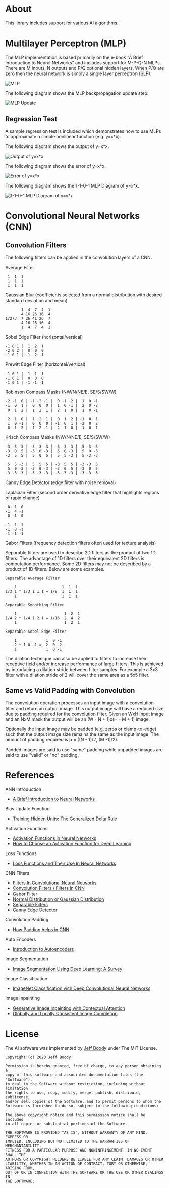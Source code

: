 About
=====

This library includes support for various AI algorithms.

Multilayer Perceptron (MLP)
===========================

The MLP implementation is based primarily on the e-book
"A Brief Introduction to Neural Networks" and includes
support for M-P-Q-N MLPs. There are M inputs, N outputs
and P/Q optional hidden layers. When P/Q are zero then the
neural network is simply a single layer perceptron (SLP).

![MLP](docs/mlp.jpg?raw=true "MLP")

The following diagram shows the MLP backpropagation update
step.

![MLP Update](docs/mlp_update.jpg?raw=true "MLP Update")

Regression Test
---------------

A sample regression test is included which demonstrates how
to use MLPs to approximate a simple nonlinear function
(e.g. y=x*x).

The following diagram shows the output of y=x*x.

![Output of y=x*x](docs/mlp_xx_output.jpg?raw=true "Output of y=x*x")

The following diagram shows the error of y=x*x.

![Error of y=x*x](docs/mlp_xx_error.jpg?raw=true "Error of y=x*x")

The following diagram shows the 1-1-0-1 MLP Diagram of y=x*x.

![1-1-0-1 MLP Diagram of y=x*x](docs/mlp_xx_diagram.jpg?raw=true "1-1-0-1 MLP Diagram of y=x*x")

Convolutional Neural Networks (CNN)
===================================

Convolution Filters
-------------------

The following filters can be applied in the convolution layers of a CNN.

Average Filter

	 1  1  1
	 1  1  1
	 1  1  1

Gaussian Blur (coefficients selected from a normal distribution with desired standard deviation and mean)

	       1  4  7  4  1
	       4 16 26 16  4
	1/273  7 26 41 26  7
	       4 16 26 16  4
	       1  4  7  4  1

Sobel Edge Filter (horizontal/vertical)

	-1 0 1 |  1  2  1
	-2 0 2 |  0  0  0
	-1 0 1 | -1 -2 -1

Prewitt Edge Filter (horizontal/vertical)

	-1 0 1 |  1  1  1
	-1 0 1 |  0  0  0
	-1 0 1 | -1 -1 -1

Robinson Compass Masks (NW/N/NE/E, SE/S/SW/W)

	-2 -1  0 | -1 -2 -1 |  0 -1 -2 |  1  0 -1
	-1  0  1 |  0  0  0 |  1  0 -1 |  2  0 -2
	 0  1  2 |  1  2  1 |  2  1  0 |  1  0 -1

	 2  1  0 |  1  2  1 |  0  1  2 | -1  0  1
	 1  0 -1 |  0  0  0 | -1  0  1 | -2  0  2
	 0 -1 -2 | -1 -2 -1 | -2 -1  0 | -1  0  1

Krisch Compass Masks (NW/N/NE/E, SE/S/SW/W)

	-3 -3 -3 | -3 -3 -3 | -3 -3 -3 |  5 -3 -3
	-3  0  5 | -3  0 -3 |  5  0 -3 |  5  0 -3
	-3  5  5 |  5  0  5 |  5  5 -3 |  5 -3 -3

	 5  5 -3 |  5  5  5 | -3  5  5 | -3 -3  5
	 5  0 -3 | -3  0 -3 | -3  0  5 | -3  0  5
	-3 -3 -3 | -3 -3 -3 | -3 -3 -3 | -3 -3  5

Canny Edge Detector (edge filter with noise removal)

Laplacian Filter (second order derivative edge filter that highlights regions of rapid change)

	 0 -1  0
	-1  4 -1
	 0 -1  0

	-1 -1 -1
	-1  8 -1
	-1 -1 -1

Gabor Filters (frequency detection filters often used for texture analysis)

Separable filters are used to describe 2D filters as the
product of two 1D filters. The advantage of 1D filters over
their equivalent 2D filters is computation performance.
Some 2D filters may not be described by a product of 1D
filters. Below are some examples.

	Separable Average Filter

	    1                    1  1  1
    1/3 1 * 1/3 1 1 1 = 1/9  1  1  1
        1                    1  1  1

	Separable Smoothing Filter

	    1                     1  2  1
    1/4 2 * 1/4 1 2 1 = 1/16  2  4  2
        1                     1  2  1

	Separable Sobel Edge Filter

	    1             1  0 -1
        2 * 1 0 -1 =  2  0 -2
        1             1  0 -1

The dilation technique can also be applied to filters to
increase their receptive field and/or increase performance
of large filters. This is achieved by introducing a
dilation stride between filter samples. For example a 3x3
filter with a dilation stride of 2 will cover the same area
as a 5x5 filter.

Same vs Valid Padding with Convolution
--------------------------------------

The convolution operation processes an input image with
a convolution filter and return an output image. This
output image will have a reduced size due to padding
required for the convolution filter. Given an WxH input
image and an NxM mask the output will be an
(W - N + 1)x(H - M + 1) image.

Optionally the input image may be padded (e.g. zeros or
clamp-to-edge) such that the output image size remains the
same as the input image. The amount of padding required is
p = ((N - 1)/2, (M -1)/2).

Padded images are said to use "same" padding while unpadded
images are said to use "valid" or "no" padding.

References
==========

ANN Introduction

* [A Brief Introduction to Neural Networks](https://www.dkriesel.com/en/science/neural_networks)

Bias Update Function

* [Training Hidden Units: The Generalized Delta Rule](https://web.stanford.edu/group/pdplab/originalpdphandbook/Chapter%205.pdf)

Activation Functions

* [Activation Functions in Neural Networks](https://towardsdatascience.com/activation-functions-neural-networks-1cbd9f8d91d6)
* [How to Choose an Activation Function for Deep Learning](https://machinelearningmastery.com/choose-an-activation-function-for-deep-learning/)

Loss Functions

* [Loss Functions and Their Use In Neural Networks](https://towardsdatascience.com/loss-functions-and-their-use-in-neural-networks-a470e703f1e9)

CNN Filters

* [Filters In Convolutional Neural Networks](https://blog.paperspace.com/filters-in-convolutional-neural-networks/)
* [Convolution Filters / Filters in CNN](https://iq.opengenus.org/convolution-filters/)
* [Gabor Filter](https://en.wikipedia.org/wiki/Gabor_filter)
* [Normal Distribution or Gaussian Distribution](https://en.wikipedia.org/wiki/Normal_distribution)
* [Separable Filters](https://en.wikipedia.org/wiki/Separable_filter)
* [Canny Edge Detector](https://en.wikipedia.org/wiki/Canny_edge_detector)

Convolution Padding

* [How Padding helps in CNN](https://www.numpyninja.com/post/how-padding-helps-in-cnn)

Auto Encoders

* [Introduction to Autoencoders](https://www.jeremyjordan.me/autoencoders/)

Image Segmentation

* [Image Segmentation Using Deep Learning: A Survey](https://arxiv.org/pdf/2001.05566.pdf)

Image Classification

* [ImageNet Classification with Deep Convolutional Neural Networks](https://papers.nips.cc/paper/2012/file/c399862d3b9d6b76c8436e924a68c45b-Paper.pdf)

Image Inpainting

* [Generative Image Inpainting with Contextual Attention](https://openaccess.thecvf.com/content_cvpr_2018/papers/Yu_Generative_Image_Inpainting_CVPR_2018_paper.pdf)
* [Globally and Locally Consistent Image Completion](http://iizuka.cs.tsukuba.ac.jp/projects/completion/data/completion_sig2017.pdf)

License
=======

The AI software was implemented by
[Jeff Boody](mailto:jeffboody@gmail.com)
under The MIT License.

	Copyright (c) 2023 Jeff Boody

	Permission is hereby granted, free of charge, to any person obtaining a
	copy of this software and associated documentation files (the "Software"),
	to deal in the Software without restriction, including without limitation
	the rights to use, copy, modify, merge, publish, distribute, sublicense,
	and/or sell copies of the Software, and to permit persons to whom the
	Software is furnished to do so, subject to the following conditions:

	The above copyright notice and this permission notice shall be included
	in all copies or substantial portions of the Software.

	THE SOFTWARE IS PROVIDED "AS IS", WITHOUT WARRANTY OF ANY KIND, EXPRESS OR
	IMPLIED, INCLUDING BUT NOT LIMITED TO THE WARRANTIES OF MERCHANTABILITY,
	FITNESS FOR A PARTICULAR PURPOSE AND NONINFRINGEMENT. IN NO EVENT SHALL THE
	AUTHORS OR COPYRIGHT HOLDERS BE LIABLE FOR ANY CLAIM, DAMAGES OR OTHER
	LIABILITY, WHETHER IN AN ACTION OF CONTRACT, TORT OR OTHERWISE, ARISING FROM,
	OUT OF OR IN CONNECTION WITH THE SOFTWARE OR THE USE OR OTHER DEALINGS IN
	THE SOFTWARE.
